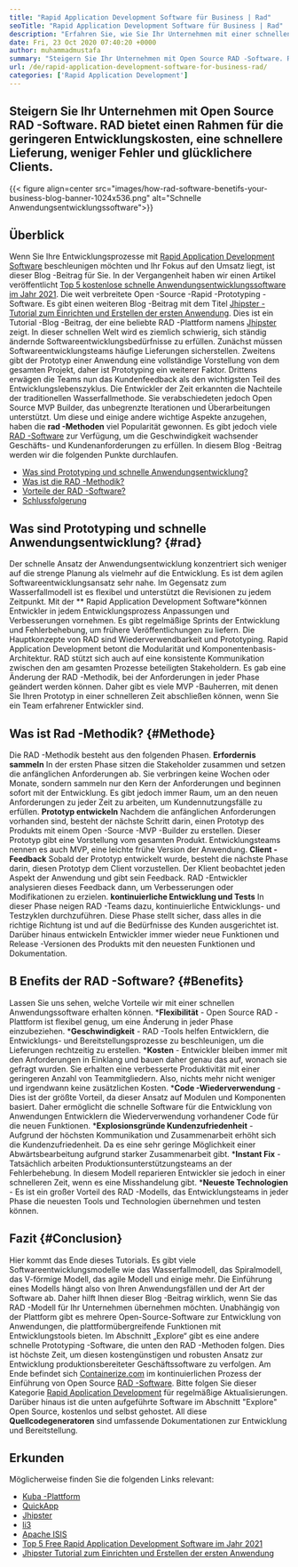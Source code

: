 ```yaml
---
title: "Rapid Application Development Software für Business | Rad" 
seoTitle: "Rapid Application Development Software für Business | Rad" 
description: "Erfahren Sie, wie Sie Ihr Unternehmen mit einer schnellen Anwendungsentwicklungssoftware ausbauen können. In diesem Artikel werden Sie ein Verständnis für Open Source RAD -Methoden erhalten." 
date: Fri, 23 Oct 2020 07:40:20 +0000
author: muhammadmustafa
summary: "Steigern Sie Ihr Unternehmen mit Open Source RAD -Software. RAD bietet einen Rahmen für die geringeren Entwicklungskosten, eine schnellere Lieferung, weniger Fehler und glücklichere Clients." 
url: /de/rapid-application-development-software-for-business-rad/
categories: ['Rapid Application Development']
---
```


## Steigern Sie Ihr Unternehmen mit Open Source RAD -Software. RAD bietet einen Rahmen für die geringeren Entwicklungskosten, eine schnellere Lieferung, weniger Fehler und glücklichere Clients.

{{< figure align=center src="images/how-rad-software-benetifs-your-business-blog-banner-1024x536.png" alt="Schnelle Anwendungsentwicklungssoftware">}}


## Überblick
Wenn Sie Ihre Entwicklungsprozesse mit [Rapid Application Development Software][1] beschleunigen möchten und Ihr Fokus auf den Umsatz liegt, ist dieser Blog -Beitrag für Sie. In der Vergangenheit haben wir einen Artikel veröffentlicht [Top 5 kostenlose schnelle Anwendungsentwicklungssoftware im Jahr 2021][2]. Die weit verbreitete Open -Source -Rapid -Prototyping -Software. Es gibt einen weiteren Blog -Beitrag mit dem Titel [Jhipster -Tutorial zum Einrichten und Erstellen der ersten Anwendung][3]. Dies ist ein Tutorial -Blog -Beitrag, der eine beliebte RAD -Plattform namens [Jhipster][4] zeigt.
In dieser schnellen Welt wird es ziemlich schwierig, sich ständig ändernde Softwareentwicklungsbedürfnisse zu erfüllen. Zunächst müssen Softwareentwicklungsteams häufige Lieferungen sicherstellen. Zweitens gibt der Prototyp einer Anwendung eine vollständige Vorstellung von dem gesamten Projekt, daher ist Prototyping ein weiterer Faktor. Drittens erwägen die Teams nun das Kundenfeedback als den wichtigsten Teil des Entwicklungslebenszyklus. Die Entwickler der Zeit erkannten die Nachteile der traditionellen Wasserfallmethode. Sie verabschiedeten jedoch Open Source MVP Builder, das unbegrenzte Iterationen und Überarbeitungen unterstützt.
Um diese und einige andere wichtige Aspekte anzugehen, haben die **rad -Methoden**  viel Popularität gewonnen. Es gibt jedoch viele [RAD -Software][1] zur Verfügung, um die Geschwindigkeit wachsender Geschäfts- und Kundenanforderungen zu erfüllen.
In diesem Blog -Beitrag werden wir die folgenden Punkte durchlaufen.
  * [Was sind Prototyping und schnelle Anwendungsentwicklung?][5]
  * [Was ist die RAD -Methodik?][6]
  * [Vorteile der RAD -Software?][7]
  * [Schlussfolgerung][8]

## Was sind Prototyping und schnelle Anwendungsentwicklung?   {#rad}
Der schnelle Ansatz der Anwendungsentwicklung konzentriert sich weniger auf die strenge Planung als vielmehr auf die Entwicklung. Es ist dem agilen Softwareentwicklungsansatz sehr nahe. Im Gegensatz zum Wasserfallmodell ist es flexibel und unterstützt die Revisionen zu jedem Zeitpunkt.
Mit der ** Rapid Application Development Software*können Entwickler in jedem Entwicklungsprozess Anpassungen und Verbesserungen vornehmen. Es gibt regelmäßige Sprints der Entwicklung und Fehlerbehebung, um frühere Veröffentlichungen zu liefern.
Die Hauptkonzepte von RAD sind Wiederverwendbarkeit und Prototyping. Rapid Application Development betont die Modularität und Komponentenbasis-Architektur. RAD stützt sich auch auf eine konsistente Kommunikation zwischen den am gesamten Prozesse beteiligten Stakeholdern. Es gab eine Änderung der RAD -Methodik, bei der Anforderungen in jeder Phase geändert werden können. Daher gibt es viele MVP -Bauherren, mit denen Sie Ihren Prototyp in einer schnelleren Zeit abschließen können, wenn Sie ein Team erfahrener Entwickler sind.

## Was ist Rad -Methodik?   {#Methode}
Die RAD -Methodik besteht aus den folgenden Phasen.
**Erfordernis sammeln** 
In der ersten Phase sitzen die Stakeholder zusammen und setzen die anfänglichen Anforderungen ab. Sie verbringen keine Wochen oder Monate, sondern sammeln nur den Kern der Anforderungen und beginnen sofort mit der Entwicklung. Es gibt jedoch immer Raum, um an den neuen Anforderungen zu jeder Zeit zu arbeiten, um Kundennutzungsfälle zu erfüllen.
**Prototyp entwickeln** 
Nachdem die anfänglichen Anforderungen vorhanden sind, besteht der nächste Schritt darin, einen Prototyp des Produkts mit einem Open -Source -MVP -Builder zu erstellen. Dieser Prototyp gibt eine Vorstellung vom gesamten Produkt. Entwicklungsteams nennen es auch MVP, eine leichte frühe Version der Anwendung.
**Client -Feedback** 
Sobald der Prototyp entwickelt wurde, besteht die nächste Phase darin, diesen Prototyp dem Client vorzustellen. Der Klient beobachtet jeden Aspekt der Anwendung und gibt sein Feedback. RAD -Entwickler analysieren dieses Feedback dann, um Verbesserungen oder Modifikationen zu erzielen.
**kontinuierliche Entwicklung und Tests** 
In dieser Phase neigen RAD -Teams dazu, kontinuierliche Entwicklungs- und Testzyklen durchzuführen. Diese Phase stellt sicher, dass alles in die richtige Richtung ist und auf die Bedürfnisse des Kunden ausgerichtet ist. Darüber hinaus entwickeln Entwickler immer wieder neue Funktionen und Release -Versionen des Produkts mit den neuesten Funktionen und Dokumentation.

## B **Enefits der RAD -Software?**    {#Benefits}
Lassen Sie uns sehen, welche Vorteile wir mit einer schnellen Anwendungssoftware erhalten können.
  ***Flexibilität**  - Open Source RAD -Plattform ist flexibel genug, um eine Änderung in jeder Phase einzubeziehen.
  ***Geschwindigkeit**  - RAD -Tools helfen Entwicklern, die Entwicklungs- und Bereitstellungsprozesse zu beschleunigen, um die Lieferungen rechtzeitig zu erstellen.
  ***Kosten**  - Entwickler bleiben immer mit den Anforderungen in Einklang und bauen daher genau das auf, wonach sie gefragt wurden. Sie erhalten eine verbesserte Produktivität mit einer geringeren Anzahl von Teammitgliedern. Also, nichts mehr nicht weniger und irgendwann keine zusätzlichen Kosten.
  ***Code -Wiederverwendung**  - Dies ist der größte Vorteil, da dieser Ansatz auf Modulen und Komponenten basiert. Daher ermöglicht die schnelle Software für die Entwicklung von Anwendungen Entwicklern die Wiederverwendung vorhandener Code für die neuen Funktionen.
  ***Explosionsgründe Kundenzufriedenheit**  - Aufgrund der höchsten Kommunikation und Zusammenarbeit erhöht sich die Kundenzufriedenheit. Da es eine sehr geringe Möglichkeit einer Abwärtsbearbeitung aufgrund starker Zusammenarbeit gibt.
  ***Instant Fix**  - Tatsächlich arbeiten Produktionsunterstützungsteams an der Fehlerbehebung. In diesem Modell reparieren Entwickler sie jedoch in einer schnelleren Zeit, wenn es eine Misshandelung gibt.
  ***Neueste Technologien**  - Es ist ein großer Vorteil des RAD -Modells, das Entwicklungsteams in jeder Phase die neuesten Tools und Technologien übernehmen und testen können.

## **Fazit**    {#Conclusion}
Hier kommt das Ende dieses Tutorials. Es gibt viele Softwareentwicklungsmodelle wie das Wasserfallmodell, das Spiralmodell, das V-förmige Modell, das agile Modell und einige mehr. Die Einführung eines Modells hängt also von Ihren Anwendungsfällen und der Art der Software ab. Daher hilft Ihnen dieser Blog -Beitrag wirklich, wenn Sie das RAD -Modell für Ihr Unternehmen übernehmen möchten. Unabhängig von der Plattform gibt es mehrere Open-Source-Software zur Entwicklung von Anwendungen, die plattformübergreifende Funktionen mit Entwicklungstools bieten. Im Abschnitt „Explore“ gibt es eine andere schnelle Prototyping -Software, die unten den RAD -Methoden folgen. Dies ist höchste Zeit, um diesen kostengünstigen und robusten Ansatz zur Entwicklung produktionsbereiteter Geschäftssoftware zu verfolgen.
Am Ende befindet sich [Containerize.com][9] im kontinuierlichen Prozess der Einführung von Open Source [RAD -Software][1]. Bitte folgen Sie dieser Kategorie [Rapid Application Development][1] für regelmäßige Aktualisierungen. Darüber hinaus ist die unten aufgeführte Software im Abschnitt "Explore" Open Source, kostenlos und selbst gehostet. All diese **Quellcodegeneratoren**  sind umfassende Dokumentationen zur Entwicklung und Bereitstellung.

## Erkunden
Möglicherweise finden Sie die folgenden Links relevant:
  * [Kuba -Plattform][10]
  * [QuickApp][11]
  * [Jhipster][4]
  * [li3][12]
  * [Apache ISIS][13]
  * [Top 5 Free Rapid Application Development Software im Jahr 2021][2]
  * [Jhipster Tutorial zum Einrichten und Erstellen der ersten Anwendung][3]

  
[1]: https://products.containerize.com/rad
[2]: https://blog.containerize.com/rapid-application-development/top-5-free-rapid-application-development-software-in-2021/
[3]: https://blog.containerize.com/2020/10/28/jhipster-tutorial-to-setup-and-create-the-first-application/
[4]: https://products.containerize.com/rad/jhipster
[5]: #rad
[6]: #method
[7]: #benefits
[8]: #conclusion
[9]: https://www.containerize.com/
[10]: https://products.containerize.com/rad/cuba
[11]: https://products.containerize.com/rad/quickapp
[12]: https://products.containerize.com/rad/li3
[13]: https://products.containerize.com/rad/apache-isis
